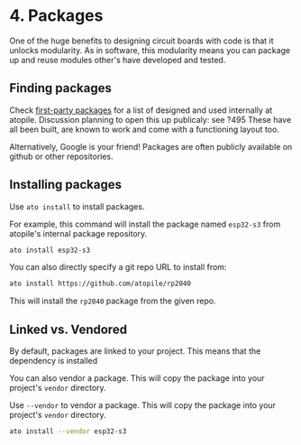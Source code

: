 # 4. Packages

One of the huge benefits to designing circuit boards with code is that it unlocks modularity. As in software, this modularity means you can package up and reuse modules other's have developed and tested.

## Finding packages

Check [first-party packages](https://packages.atopile.io/) for a list of designed and used internally at atopile. Discussion planning to open this up publicaly: see ?495
These have all been built, are known to work and come with a functioning layout too.

Alternatively, Google is your friend! Packages are often publicly available on github or other repositories.

## Installing packages

Use `ato install` to install packages.

For example, this command will install the package named `esp32-s3` from atopile's internal package repository.

```bash
ato install esp32-s3
```

You can also directly specify a git repo URL to install from:

```bash
ato install https://github.com/atopile/rp2040
```

This will install the `rp2040` package from the given repo.

## Linked vs. Vendored

By default, packages are linked to your project. This means that the dependency is installed

You can also vendor a package. This will copy the package into your project's `vendor` directory.

Use `--vendor` to vendor a package. This will copy the package into your project's `vendor` directory.

```bash
ato install --vendor esp32-s3
```
